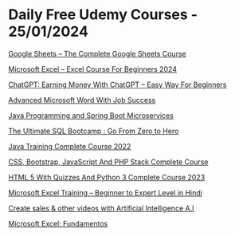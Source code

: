 # Daily Free Udemy Courses - 25/01/2024

[Google Sheets – The Complete Google Sheets Course](https://www.udemy.com/course/google-sheets-the-complete-google-sheets-course/?couponCode=BISMILLAH4)
[Microsoft Excel – Excel Course For Beginners 2024](https://www.udemy.com/course/microsoft-excel-excel-only-for-beginners/?couponCode=SUBHANALLAH_012424)
[ChatGPT: Earning Money With ChatGPT – Easy Way For Beginners](https://www.udemy.com/course/chatgpt-earning-money-with-chatgpt-easy-way-for-beginners/?couponCode=SUBHANALLAH_012424)
[Advanced Microsoft Word With Job Success](https://www.udemy.com/course/advanced-microsoft-word-with-job-success/?couponCode=09D4E2CFA3D1E408C6E9)
[Java Programming and Spring Boot Microservices](https://www.udemy.com/course/java-programming-and-spring-boot-microservices/?couponCode=18B03F1EECC9E6503542)
[The Ultimate SQL Bootcamp : Go From Zero to Hero](https://www.udemy.com/course/the-ultimate-sql-bootcamp-go-from-zero-to-hero/?couponCode=1267D0EFD3573B18B18A)
[Java Training Complete Course 2022](https://www.udemy.com/course/java-training-complete-course-2022/?couponCode=95D96702CD0D68A09378)
[CSS, Bootstrap, JavaScript And PHP Stack Complete Course](https://www.udemy.com/course/css-bootstrap-javascript-and-php-stack-complete-course/?couponCode=EC38FD7E0B6949AF59D0)
[HTML 5 With Quizzes And Python 3 Complete Course 2023](https://www.udemy.com/course/html-5-with-quizzes-and-python-3-complete-course-2023/?couponCode=40595BD2C9904D287519)
[Microsoft Excel Training – Beginner to Expert Level in Hindi](https://www.udemy.com/course/master-excel-from-basics-to-advanced-in-hindi/?couponCode=EXCELJAN24)
[Create sales & other videos with Artificial Intelligence A.I](https://www.udemy.com/course/create-sales-videos-with-artificial-intelligence-ai/?couponCode=JAN-FREE2)
[Microsoft Excel: Fundamentos](https://www.udemy.com/course/microsoft-excel-fundamentos/?couponCode=8E887C19DA781D37F159)
